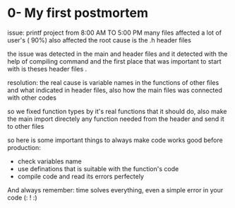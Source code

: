 # 0- My first postmortem
issue: printf project
from 8:00 AM TO 5:00 PM
many files affected 
a lot of user's ( 90%) also affected
the root cause is the .h header files


the issue was detected in the main and header files
and it detected with the help of compiling command
and the first place that was important to start with is theses header files  .


resolution:
the real cause is variable names in the functions of other files and what indicated in header files, also how the main files was connected with other codes

so we fixed function types by it's real functions that it should do, also make the main import directely any function needed from the header and send it to other files

so here is some important things to always make code works good before production:
- check variables name
- use definations that is suitable with the function's code
- compile code and read its errors perfectely


And always remember: time solves everything, even a simple error in your code (: ! :) 